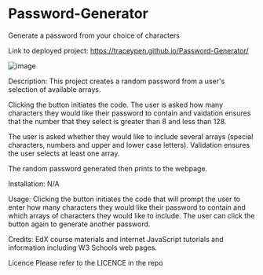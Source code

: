 # Password-Generator
Generate a password from your choice of characters

Link to deployed project:
https://traceypen.github.io/Password-Generator/

![image](https://github.com/TraceyPen/Password-Generator/assets/152005789/f027f3cf-0c0f-4b19-bff4-66c417c469c1)


Description: This project creates a random password from a user's selection of available arrays.

Clicking the button initiates the code.  The user is asked how many characters they would like their password to contain and vaidation ensures that the number that they select is greater than 8 and less than 128.

The user is asked whether they would like to include several arrays (special characters, numbers and upper and lower case letters).  Validation ensures the user selects at least one array.

The random password generated then prints to the webpage.

Installation: N/A

Usage: Clicking the button initiates the code that will prompt the user to enter how many characters they would like their password to contain and which arrays of characters they would like to include.  The user can click the button again to generate another password.

Credits: EdX course materials and internet JavaScript tutorials and information including W3 Schools web pages.

Licence Please refer to the LICENCE in the repo
